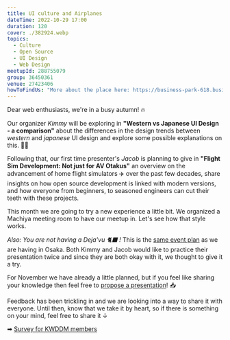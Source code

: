 ```yaml
---
title: UI culture and Airplanes
dateTime: 2022-10-29 17:00
duration: 120
cover: ./382924.webp
topics:
  - Culture
  - Open Source
  - UI Design
  - Web Design
meetupId: 288755079
group: 36450361
venue: 27423406
howToFindUs: "More about the place here: https://business-park-618.business.site/"
---
```


Dear web enthusiasts, we're in a busy autumn! 🔥

Our organizer *Kimmy* will be exploring in **"Western vs Japanese UI Design - a comparison"** about the differences in the design trends between *western* and *japanese* UI design and explore some possible explanations on this. 👩‍🎨

Following that, our first time presenter's *Jacob* is planning to give in **"Flight Sim Development: Not just for AV Otakus"** an overview on the advancement of home flight simulators ✈️ over the past few decades, share insights on how open source development is linked with modern versions, and how everyone from beginners, to seasoned engineers can cut their teeth with these projects.

This month we are going to try a new experience a little bit. We organized a Machiya meeting room to have our meetup in. Let's see how that style works.

*Also: You are not having a Deja'vu 🐈‍⬛ !* This is the [same event plan](https://www.meetup.com/osaka-web-designers-and-developers-meetup/events/288595894) as we are having in Osaka. Both Kimmy and Jacob would like to practice their presentation twice and since they are both okay with it, we thought to give it a try.

For November we have already a little planned, but if you feel like sharing your knowledge then feel free to [propose a presentation](https://forms.gle/umcRKdEy9SekLQL68)! 📥

Feedback has been trickling in and we are looking into a way to share it with everyone. Until then, know that we take it by heart, so if there is something on your mind, feel free to share it ↓

➡︎ [Survey for KWDDM members](https://docs.google.com/forms/d/e/1FAIpQLSfzo6DecghqIfir5O-2eiuQXPf81j97XcOCVEr6eJgUSEGeMw/viewform)
